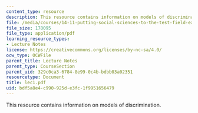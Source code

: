 ```yaml
---
content_type: resource
description: This resource contains information on models of discrimination.
file: /media/courses/14-11-putting-social-sciences-to-the-test-field-experiments-in-economics-spring-2006/bdf5a8e4c990925de3fc1f9951656479_lec1.pdf
file_size: 178095
file_type: application/pdf
learning_resource_types:
- Lecture Notes
license: https://creativecommons.org/licenses/by-nc-sa/4.0/
ocw_type: OCWFile
parent_title: Lecture Notes
parent_type: CourseSection
parent_uid: 329c0ca3-6784-8e99-0c4b-bdbb03a02351
resourcetype: Document
title: lec1.pdf
uid: bdf5a8e4-c990-925d-e3fc-1f9951656479
---
```

This resource contains information on models of discrimination.